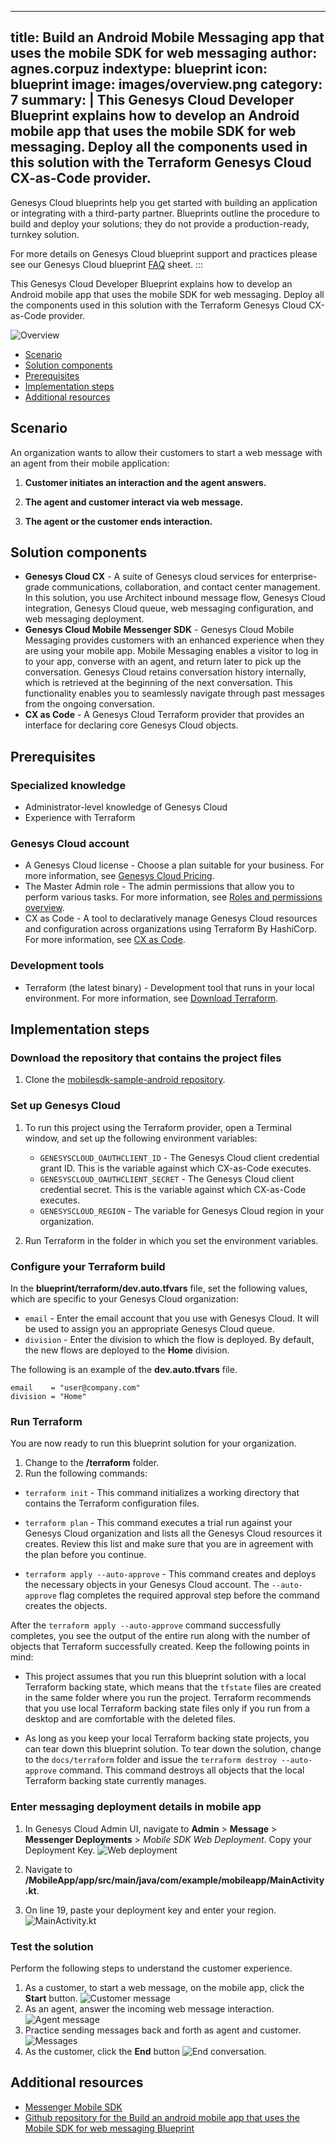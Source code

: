    ---
title: Build an Android Mobile Messaging app that uses the mobile SDK for web messaging
author: agnes.corpuz
indextype: blueprint
icon: blueprint
image: images/overview.png
category: 7
summary: |
  This Genesys Cloud Developer Blueprint explains how to develop an Android mobile app that uses the mobile SDK for web messaging. Deploy all the components used in this solution with the Terraform Genesys Cloud CX-as-Code provider.
---
Genesys Cloud blueprints help you get started with building an application or integrating with a third-party partner. 
Blueprints outline the procedure to build and deploy your solutions; they do not provide a production-ready, turnkey solution.
 
For more details on Genesys Cloud blueprint support and practices 
please see our Genesys Cloud blueprint [FAQ](https://developer.genesys.cloud/blueprints/faq) sheet.
:::

This Genesys Cloud Developer Blueprint explains how to develop an Android mobile app that uses the mobile SDK for web messaging. Deploy all the components used in this solution with the Terraform Genesys Cloud CX-as-Code provider.

![Overview](images/overview.png "Overview")
* [Scenario](#scenario "Goes to the Scenario section")
* [Solution components](#solution-components "Goes to the Solution components section")
* [Prerequisites](#prerequisites "Goes to the Prerequisites section")
* [Implementation steps](#implementation-steps "Goes to the Implementation steps section")
* [Additional resources](#additional-resources "Goes to the Additional resources section")


## Scenario

An organization wants to allow their customers to start a web message with an agent from their mobile application:

1. **Customer initiates an interaction and the agent answers.** 

2. **The agent and customer interact via web message.**

3. **The agent or the customer ends interaction.**

## Solution components

* **Genesys Cloud CX** - A suite of Genesys cloud services for enterprise-grade communications, collaboration, and contact center management. In this solution, you use Architect inbound message flow, Genesys Cloud integration, Genesys Cloud queue, web messaging configuration, and web messaging deployment. 
* **Genesys Cloud Mobile Messenger SDK** - Genesys Cloud Mobile Messaging provides customers with an enhanced experience when they are using your mobile app. Mobile Messaging enables a visitor to log in to your app, converse with an agent, and return later to pick up the conversation. Genesys Cloud retains conversation history internally, which is retrieved at the beginning of the next conversation. This functionality enables you to seamlessly navigate through past messages from the ongoing conversation.
* **CX as Code** - A Genesys Cloud Terraform provider that provides an interface for declaring core Genesys Cloud objects.

## Prerequisites

### Specialized knowledge

* Administrator-level knowledge of Genesys Cloud
* Experience with Terraform

### Genesys Cloud account

* A Genesys Cloud license - Choose a plan suitable for your business. For more information, see [Genesys Cloud Pricing](https://www.genesys.com/pricing "Opens the Genesys Cloud pricing page on the Genesys website").
* The Master Admin role - The admin permissions that allow you to perform various tasks. For more information, see [Roles and permissions overview](https://help.mypurecloud.com/?p=24360 "Opens the Roles and permissions overview article in the Genesys Cloud Resource Center").
* CX as Code - A tool to declaratively manage Genesys Cloud resources and configuration across organizations using Terraform By HashiCorp. For more information, see [CX as Code](https://developer.genesys.cloud/devapps/cx-as-code/ "Goes to the CX as Code page in the Genesys Cloud Developer Center").

### Development tools
* Terraform (the latest binary) - Development tool that runs in your local environment. For more information, see [Download Terraform](https://www.terraform.io/downloads.html "Goes to the Download Terraform page on the Terraform website").

## Implementation steps

### Download the repository that contains the project files

1. Clone the [mobilesdk-sample-android repository](https://github.com/GenesysCloudBlueprints/mobilesdk-sample-android "Opens the mobilesdk-sample-android repository in GitHub").

### Set up Genesys Cloud

1. To run this project using the Terraform provider, open a Terminal window, and set up the following environment variables:

   * `GENESYSCLOUD_OAUTHCLIENT_ID` - The Genesys Cloud client credential grant ID. This is the variable against which CX-as-Code executes. 
   * `GENESYSCLOUD_OAUTHCLIENT_SECRET` - The Genesys Cloud client credential secret. This is the variable against which CX-as-Code executes. 
   * `GENESYSCLOUD_REGION` - The variable for Genesys Cloud region in your organization.

2. Run Terraform in the folder in which you set the environment variables. 

### Configure your Terraform build

In the **blueprint/terraform/dev.auto.tfvars** file, set the following values, which are specific to your Genesys Cloud organization:

* `email`    - Enter the email account that you use with Genesys Cloud. It will be used to assign you an appropriate Genesys Cloud queue.
* `division` - Enter the division to which the flow is deployed. By default, the new flows are deployed to the **Home** division.

The following is an example of the **dev.auto.tfvars** file.

```
email    = "user@company.com"
division = "Home"
```

### Run Terraform

You are now ready to run this blueprint solution for your organization.

1. Change to the **/terraform** folder.
2. Run the following commands:

* `terraform init` - This command initializes a working directory that contains the Terraform configuration files.

* `terraform plan` - This command executes a trial run against your Genesys Cloud organization and lists all the Genesys Cloud resources it creates. Review this list and make sure that you are in agreement with the plan before you continue.

* `terraform apply --auto-approve` - This command creates and deploys the necessary objects in your Genesys Cloud account. The `--auto-approve` flag completes the required approval step before the command creates the objects.

After the `terraform apply --auto-approve` command successfully completes, you see the output of the entire run along with the number of objects that Terraform successfully created. Keep the following points in mind:

* This project assumes that you run this blueprint solution with a local Terraform backing state, which means that the `tfstate` files are created in the same folder where you run the project. Terraform recommends that you use local Terraform backing state files only if you run from a desktop and are comfortable with the deleted files.

* As long as you keep your local Terraform backing state projects, you can tear down this blueprint solution. To tear down the solution, change to the `docs/terraform` folder and issue the `terraform destroy --auto-approve` command. This command destroys all objects that the local Terraform backing state currently manages.

### Enter messaging deployment details in mobile app

1. In Genesys Cloud Admin UI, navigate to **Admin** > **Message** > **Messenger Deployments** > *Mobile SDK Web Deployment*. Copy your Deployment Key.
   ![Web deployment](images/web-deployment.png "Web deployment")
2. Navigate to **/MobileApp/app/src/main/java/com/example/mobileapp/MainActivity.kt**. 

3. On line 19, paste your deployment key and enter your region.
   ![MainActivity.kt](images/main-activity-update.png "MainActivity.kt")

### Test the solution

Perform the following steps to understand the customer experience.

1. As a customer, to start a web message, on the mobile app, click the **Start** button.
   ![Customer message](images/customer-message.png "Customer message")
2. As an agent, answer the incoming web message interaction.
   ![Agent message](images/agent-message.png "Agent message")
3. Practice sending messages back and forth as agent and customer.
   ![Messages](images/messages.png "Messages")
4. As the customer, click the **End** button
   ![End conversation](images/end-conversation.png "End conversation").

## Additional resources

* [Messenger Mobile SDK](/commdigital/digital/webmessaging/messenger-mobile-sdk/ "Opens the Messenger Mobile SDK page")
* [Github repository for the Build an android mobile app that uses the Mobile SDK for web messaging Blueprint](https://github.com/GenesysCloudBlueprints/mobilesdk-sample-android/ "Opens the Github repository for the Build an android mobile app that uses the Mobile SDK for web messaging Blueprint")
